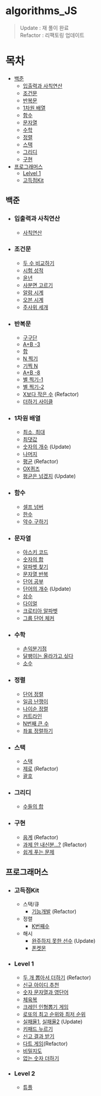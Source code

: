 # algorithms_JS

> Update : 재 풀이 완료  
> Refactor : 리팩토링 업데이트

# 목차

-   [백준](#백준)
    -   [입출력과 사칙연산](#입출력과-사칙연산)
    -   [조건문](#조건문)
    -   [반복문](#반복문)
    -   [1차원 배열](#1차원-배열)
    -   [함수](#함수)
    -   [문자열](#문자열)
    -   [수학](#수학)
    -   [정렬](#정렬)
    -   [스택](#스택)
    -   [그리디](#그리디)
    -   [구현](#구현)
-   [프로그래머스](#프로그래머스)
    -   [Lelvel 1](#Level-1)
    -   [고득점Kit](#고득점kit)

## 백준

-   ### 입출력과 사칙연산
    -   [사칙연산](BaekJoon_Algorithms/10869/app.js)
-   ### 조건문
    -   [두 수 비교하기](BaekJoon_Algorithms/1330/app.js)
    -   [시험 성적](BaekJoon_Algorithms/9498/app.js)
    -   [윤년](BaekJoon_Algorithms/2753/app.js)
    -   [사분면 고르기](BaekJoon_Algorithms/14681/app.js)
    -   [알람 시계](BaekJoon_Algorithms/2884/app.js)
    -   [오븐 시계](BaekJoon_Algorithms/2525/app.js)
    -   [주사위 세개](BaekJoon_Algorithms/2480/app.js)
-   ### 반복문
    -   [구구단](BaekJoon_Algorithms/2739/app.js)
    -   [A+B -3](BaekJoon_Algorithms/10950/app.js)
    -   [합](BaekJoon_Algorithms/8393/app.js)
    -   [N 찍기](BaekJoon_Algorithms/2741/app.js)
    -   [기찍 N](BaekJoon_Algorithms/2742/app.js)
    -   [A+B -8](BaekJoon_Algorithms/11021/app.js)
    -   [별 찍기-1](BaekJoon_Algorithms/2438/app.js)
    -   [별 찍기-2](BaekJoon_Algorithms/2439/app.js)
    -   [X보다 작은 수](BaekJoon_Algorithms/10871/NOTE.md) (Refactor)
    -   [더하기 사이클](BaekJoon_Algorithms/1110/app.js)
-   ### 1차원 배열

    -   [최소, 최대](BaekJoon_Algorithms/10818/app.js)
    -   [최댓값](BaekJoon_Algorithms/2562/app.js)
    -   [숫자의 개수](BaekJoon_Algorithms/2577/app.js) (Update)
    -   [나머지](BaekJoon_Algorithms/3052/app.js)
    -   [평균](BaekJoon_Algorithms/1546/NOTE.md) (Refactor)
    -   [OX퀴즈](BaekJoon_Algorithms/8958/app.js)
    -   [평균은 넘겠지](BaekJoon_Algorithms/4344/app.js) (Update)

-   ### 함수
    -   [셀프 넘버](BaekJoon_Algorithms/4673/app.js)
    -   [한수](BaekJoon_Algorithms/1065/app.js)
    -   [약수 구하기](BaekJoon_Algorithms/2501/app.js)
-   ### 문자열
    -   [아스키 코드](BaekJoon_Algorithms/11654/app.js)
    -   [숫자의 합](BaekJoon_Algorithms/11720/app.js)
    -   [알파벳 찾기](BaekJoon_Algorithms/10809/app.js)
    -   [문자열 반복](BaekJoon_Algorithms/2675/app.js)
    -   [단어 공부](BaekJoon_Algorithms/1157/app.js)
    -   [단어의 개수](BaekJoon_Algorithms/1152/app.js) (Update)
    -   [상수](BaekJoon_Algorithms/2908/app.js)
    -   [다이얼](BaekJoon_Algorithms/5622/app.js)
    -   [크로티아 알파벳](BaekJoon_Algorithms/2941/app.js)
    -   [그룹 단어 체커](BaekJoon_Algorithms/1316/app.js)
-   ### 수학

    -   [손익분기점](BaekJoon_Algorithms/1712/app.js)
    -   [달팽이는 올라가고 싶다](BaekJoon_Algorithms/2869/app.js)
    -   [소수](/BaekJoon_Algorithms/2581/NOTE.md)

-   ### 정렬
    -   [단어 정렬](BaekJoon_Algorithms/1181/app.js)
    -   [일곱 난쟁이](BaekJoon_Algorithms/2309/app.js)
    -   [나이순 정렬](/BaekJoon_Algorithms/10814/app.js)
    -   [커트라인](/BaekJoon_Algorithms/25305)
    -   [N번째 큰 수](/BaekJoon_Algorithms//2693/NOTE.md)
    -   [좌표 정렬하기](/BaekJoon_Algorithms/11650/NOTE.md)
-   ### 스택

    -   [스택](BaekJoon_Algorithms/10828/app.js)
    -   [제로](BaekJoon_Algorithms/10773/NOTE.md) (Refactor)
    -   [괄호](BaekJoon_Algorithms/9012/app.js)

-   ### 그리디

    -   [수들의 합](BaekJoon_Algorithms/1789/app.js)

-   ### 구현
    -   [음계](/BaekJoon_Algorithms/2920/NOTE.md) (Refactor)
    -   [과제 안 내신분...?](/BaekJoon_Algorithms/5597/NOTE.md) (Refactor)
    -   [쉽게 푸는 문제](/BaekJoon_Algorithms/1292/NOTE.md)

## 프로그래머스

-   ### 고득점Kit
    -   스택/큐
        -   [기능개발](Programmers/Kit/%EC%8A%A4%ED%83%9D%2C%ED%81%90/220605.js) (Refactor)
    -   정렬
        -   [K번째수](Programmers/Kit/%EC%A0%95%EB%A0%AC/220523.js)
    -   해시
        -   [완주하지 못한 선수](Programmers/Kit/%ED%95%B4%EC%8B%9C/220521.js) (Update)
        -   [폰켓몬](/Programmers/Kit/%ED%95%B4%EC%8B%9C/%ED%8F%B0%EC%BC%93%EB%AA%AC/)
-   ### Level 1

    -   [두 개 뽑아서 더하기](/Programmers/Level1/%EB%91%90%20%EA%B0%9C%20%EB%BD%91%EC%95%84%EC%84%9C%20%EB%8D%94%ED%95%98%EA%B8%B0/NOTE.md) (Refactor)
    -   [신규 아이디 추천](Programmers/Level%201/220520.js)
    -   [숫자 문자열과 영단어](Programmers/Level%201/220524.js)
    -   [체육복](Programmers/Level%201/220525.js)
    -   [크레인 인형뽑기 게임](Programmers/Level%201/220526.js)
    -   [로또의 최고 순위와 최저 순위](Programmers/Level%201/220527.js)
    -   [실패율1](Programmers/Level%201/실패율/220601.js), [실패율2](Programmers/Level%201/실패율/220617.js) (Update)
    -   [키패드 누르기](ProgrammersLevel%201//220603.js)
    -   [신고 결과 받기](Programmers/Level%201/220604.js)
    -   [다트 게임](Programmers/Level%201/220611.js)(Refactor)
    -   [비밀지도](Programmers/Level%201/220612.js)
    -   [없는 숫자 더하기](/Programmers/Level1/220704.js)

-   ### Level 2
    -   [튜플](Programmers/Level2/220630.js)
